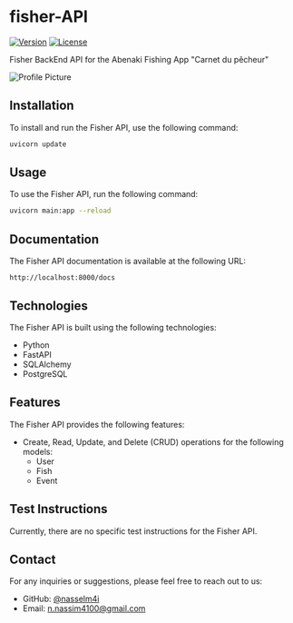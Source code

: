 # fisher-API

[![Version](https://img.shields.io/badge/version-1.0.0-blue.svg)]()
[![License](https://img.shields.io/badge/license-MIT-green.svg)]()

Fisher BackEnd API for the Abenaki Fishing App "Carnet du pêcheur"

![Profile Picture](https://avatars.githubusercontent.com/u/63957268?s=400&v=4)

## Installation

To install and run the Fisher API, use the following command:

```bash
uvicorn update
```

## Usage

To use the Fisher API, run the following command:
```bash
uvicorn main:app --reload
```

## Documentation

The Fisher API documentation is available at the following URL:

```
http://localhost:8000/docs
```

## Technologies

The Fisher API is built using the following technologies:

- Python
- FastAPI
- SQLAlchemy
- PostgreSQL

## Features

The Fisher API provides the following features:

- Create, Read, Update, and Delete (CRUD) operations for the following models:
    - User
    - Fish
    - Event


## Test Instructions

Currently, there are no specific test instructions for the Fisher API.

## Contact

For any inquiries or suggestions, please feel free to reach out to us:

- GitHub: [@nasselm4i](https://github.com/nasselm4i)
- Email: n.nassim4100@gmail.com